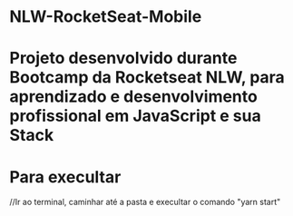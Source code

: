 # NLW-RocketSeat-Mobile

# Projeto desenvolvido durante Bootcamp da Rocketseat NLW, para aprendizado e desenvolvimento profissional em JavaScript e sua Stack

# Para execultar
//Ir ao terminal, caminhar até a pasta e execultar o comando "yarn start"
